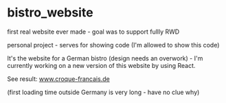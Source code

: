 # bistro_website
first real website ever made - goal was to support fullly RWD

personal project - serves for showing code (I'm allowed to show this code)

It's the website for a German bistro (design needs an overwork) - I'm currently working on a new version of this website by using React. 


See result:
www.croque-francais.de

(first loading time outside Germany is very long - have no clue why)
